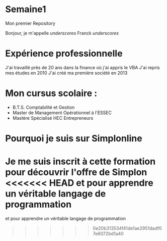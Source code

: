 # Semaine1
Mon premier Repository

Bonjour, je m'appelle _underscores_ Franck _underscores_

# Expérience professionnelle
J'ai travaillé près de 20 ans dans la finance où j'ai appris le VBA
J'ai repris mes études en 2010
J'ai créé ma première société en 2013

# Mon cursus scolaire :
* B.T.S. Comptabilité et Gestion
* Master de Management Opérationnel à l'ESSEC
* Mastère Spécialisé HEC Entrepreneurs

# Pourquoi je suis sur Simplonline
Je me suis inscrit à cette formation pour découvrir l'offre de Simplon 
<<<<<<< HEAD
et pour apprendre un véritable langage de programmation
=======
et pour apprendre un véritable langage de programmation
>>>>>>> 0e20b313534f41de1ae2951dadf07e6072bd1a40
